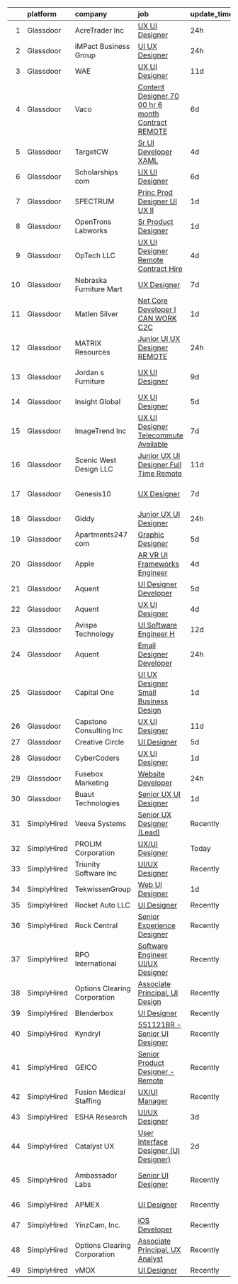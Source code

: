 

|    | platform    | company                      | job                                                                                                                                                                                                                                                                                                                                                                                                                                                                                                                                                                                                                                                                                                                                                                                                                                                                                                                                                                                                                                                                                                                                                                                                                                                                                                                                                                                                | update_time   | location                    |
|---:|:------------|:-----------------------------|:---------------------------------------------------------------------------------------------------------------------------------------------------------------------------------------------------------------------------------------------------------------------------------------------------------------------------------------------------------------------------------------------------------------------------------------------------------------------------------------------------------------------------------------------------------------------------------------------------------------------------------------------------------------------------------------------------------------------------------------------------------------------------------------------------------------------------------------------------------------------------------------------------------------------------------------------------------------------------------------------------------------------------------------------------------------------------------------------------------------------------------------------------------------------------------------------------------------------------------------------------------------------------------------------------------------------------------------------------------------------------------------------------|:--------------|:----------------------------|
|  1 | Glassdoor   | AcreTrader Inc               | [UX UI Designer](https://www.glassdoor.com/partner/jobListing.htm?pos=105&ao=1110586&s=58&guid=00000182868cdf94889c5e86213d545a&src=GD_JOB_AD&t=SR&vt=w&ea=1&cs=1_38dbdb5e&cb=1660114755824&jobListingId=1008062996470&cpc=5C70DC7FEE0D01B1&jrtk=3-0-1ga38pntngsov801-1ga38pnu82gob000-99ed763228e6148b--6NYlbfkN0DFl3nLKTkPnEV9OZq0UdSbH9HJYFgV6jlvUmL7DSOqMv1_Oxh4t7xMhSNE5PKMe3wTC52FeTiYb8GhkWQYqe1n9AmnABZ5TIU7mwYtatdt1mSuostTfJsQPB-bHgWEyqRJ90VrfJrAnTconhTSYZJ_g-me3K7SMk9sh9o6VddXe_b7alNUOoQpR9EmCEBOYThXGiG0YCd35JxRTLgZISysU7Hs9HEDlDMv_ysA7e9XXngfcCUd_VMNOYviWk9e6BpbrwBKPI75KKS3sBNyFzs5F0rBFnk1-j2HUDjCW2ljMQQyzp8LGu6wiyBazw6H4e3jJNjrJjmAf5-DttsJH1Y112MtUQ5VOk53rfrq8GmUkj2b_t3hpuxzLlJI9dG4hL4d4ev4rubWBF7itN6P0jTAIfvMFBJTm8jAj6k553V3C2Zcd34qrlH4-KQhnRip2vQfiDQmQGzTk-xREchNf51aQO0anneVr34%3D)                                                                                                                                                                                                                                                                                                                                                                                                                                                                                                                                                                            | 24h           | Fayetteville, AR            |
|  2 | Glassdoor   | iMPact Business Group        | [UI UX Designer](https://www.glassdoor.com/partner/jobListing.htm?pos=111&ao=1110586&s=58&guid=00000182868cdf94889c5e86213d545a&src=GD_JOB_AD&t=SR&vt=w&ea=1&cs=1_0192e2ab&cb=1660114755826&jobListingId=1008063284982&cpc=07D58528F3898F33&jrtk=3-0-1ga38pntngsov801-1ga38pnu82gob000-e1b8b2d3e17d2b37--6NYlbfkN0CJbMOVrL4pmOIN70aek35lGUd1VGkUUl9qM-u8TQSK31Uo9iBKa4zcbWmzwKIAH8hu6y3lNSwRn5RSgOtOdzKOEnmKkCkJ2IL48a6gOhzZhEZCn9Gg0A7GeRZ0SZEGBOjn9DhrSGR5IdOyTOL60X8jrQJ1vTefQItXIK_2paG41BO7vWLvDaGPukhFOQqyUiz3bUNcOqXKL5SPBak2abZciqucQCTY0KRA0u00hMOiXBQukUkFSg3X1GKNT34gKdqqiZLvBtSsZlJhB-nSKPkWR2X_beuTRQvAQf-wJhKzUxUjGB2-NhbVbUqevflIDmRai16oXfCN0wFDL61QvFceYiO6FGKRRfdpOVeUf4T9-Xip-VZrzaFPnkTD1Ui-Z_hSf46h-FcgA8aEBI8ztdfD64bCslk7_e-RIECBSMpGJj7NbtZUB8FXP9dTQxSADUdjggyi9JvsPpAgUNvoEN0gVBp5pZs3KuziYF9lexXpbIL1iDI-teJw8IZPO9R0xDJ78RWgxPMBOd1zO7VGZjAP)                                                                                                                                                                                                                                                                                                                                                                                                                                                                                                                          | 24h           | Grand Rapids, MI            |
|  3 | Glassdoor   | WAE                          | [UX UI Designer](https://www.glassdoor.com/partner/jobListing.htm?pos=101&ao=1110586&s=58&guid=00000182868cdf94889c5e86213d545a&src=GD_JOB_AD&t=SR&vt=w&ea=1&cs=1_7cd5554d&cb=1660114755823&jobListingId=1008038079595&cpc=CE657CCF62A0031E&jrtk=3-0-1ga38pntngsov801-1ga38pnu82gob000-96f810d3dd78a011--6NYlbfkN0Bl9QJxqCZcWcAyXa034HOvbvet4oZucNDN581_ynRfl1w4Z2vSbYLN9J-8UY_LNbg3m-wMLwqRrFpu-w6Fm9bPy0kEXKbXLW2JhRjyeVIahrFNWy0-9x_5p1p1HaKqIlArE7_fjiNvi59wTmWRIQFnQXAdZ0TN2uC0Qo09sXqJsN5MOWqfKoMeCEFkTfsYeySbeoC_6sgnp7fWOGecL-mg1Kl-_EdePJSwcKSnjoWPkWaknq-v-sGtTz7rz7hKIW0MYDR9tgrNn0Hshz5UUeADkhyd5GKpA1JJHwVmduXpwGgPXnRwNKoxBCYRWLDLJlA-pwN1qNShwYathuilYw9HwWR8rAkOyg9SXTRUBqnu_-qisIT2z5PHcBznRnPl7N2qW6xHnb324cZ9XpHzFYucZRkA37Hy_Njdb45SjwEUKrDKPwan-wwk7TAX896r-Wl1qk2TpF6SzKRQS7OEMXuuy170GRDf4UloXj30ZZq6kOLsIdtetElyYsXEP-lrjAr0fTAlEf6rlQ%3D%3D)                                                                                                                                                                                                                                                                                                                                                                                                                                                                                                                              | 11d           | Rochester, NY               |
|  4 | Glassdoor   | Vaco                         | [Content Designer   70 00 hr   6 month Contract   REMOTE](https://www.glassdoor.com/partner/jobListing.htm?pos=127&ao=1110586&s=58&guid=00000182868cdf94889c5e86213d545a&src=GD_JOB_AD&t=SR&vt=w&ea=1&cs=1_357e263d&cb=1660114755829&jobListingId=1008050327740&cpc=8795CF9063CD573D&jrtk=3-0-1ga38pntngsov801-1ga38pnu82gob000-0ce34b65b42af8f2--6NYlbfkN0D_sybMACCpf9B-677oK5j6rPldVB6BlrVvFjO_o-GJZbzuF-qh4PxErFUqfUsv_6tQSk4s5uAVcBnWaZK0amlyqmcrOJ1Q8gy1ioj-2vkS3TV3kezLX2C5XVvycE-IUyTIzzkPFAZ7uPd5wHre0bxoRAa3vEFo-py5m4C_iQUNM8s1ATqKBqZKJMdRt0h3Zmq5-kCWkn0LTaL9QrDAkz6jmi8uHugrZC4YuetW3k2iKNvg2z8PSJAQd22YENUN_D11KyPT9pAyJoeZdBzejpG-5wYw_DiNaZzcm_nIFvfNRUH3Y9N59lHhjRKT0v-pV8JGjDjRJ6IHbmNuI7sak59UiZeCtfKsGVIiH0CCSibS_3AK_kM-FVsZYZV_pcy8Ld2wD7hDuELCaPt6wW8cNe27PMgwQ9cUr5nmm1ANgXXRc5olhpBzpCM4GEfXB3GZDXnLWzP68E5TEOzls16Zou99-vBS0Re7a896c2VlhgaJF1SsqkQqhrJYx4wEq1Pjg5d8QLUvT85qU7p4wDhuImrlrpY4n-A40p4-X75SKNLY5g%3D%3D)                                                                                                                                                                                                                                                                                                                                                                                                                                                     | 6d            | Atlanta, GA                 |
|  5 | Glassdoor   | TargetCW                     | [Sr  UI Developer  XAML ](https://www.glassdoor.com/partner/jobListing.htm?pos=126&ao=1110586&s=58&guid=00000182868cdf94889c5e86213d545a&src=GD_JOB_AD&t=SR&vt=w&cs=1_cd4be2c0&cb=1660114755829&jobListingId=1008054995940&cpc=1FDE87803EF93CD3&jrtk=3-0-1ga38pntngsov801-1ga38pnu82gob000-3479c08ea28cf22a--6NYlbfkN0A6TktYCN0VG50lat1bxG6ZYGRoV5Av1OVF6J5hGgtfkbuLupBOf1hB4AfOK0qYtBdkso5hwkHH4k3pRx0WsxthXeHz0lppv3t0ekrn37pYNSPWeoeDl31OyviW6K9xnHG0XOB8fve758fnr71pI2j5IjokZTAvF9m-GoPWmRYzhF-xf3HViC5u_uOVzOcW5wX-3gox6hcRe4NKOt6-kMo4X2za3iB7_LewlEhDAGCZ2JORyCztQPsNR_Scs6aHMZ0vEP9TjH6l3JIOD0ZgmUMMw2hfP19aB2GW8PuOjpdVBZ_bcqV5vKoKWRbXcPK2kMPk0iScjGz_VFG1QKeH7Iyc6BZiys8nN8OYtSFksizQJ1Pht3Wpb6sCWnQiMdKwI-7QVic3XTshwoB0bOK_oXJXfKsQIS0ZnI2M6fk-7nhVk6SGyrrt3o3d_CfjfS_M_TKVaKXC1q2CQAHwzoqeZfOgHvwvVEN52BEOHCPtvYckpxLjRv6tredLVL0nY4pHZpwSQGJBJ375601DtIP5lRc8x5M8GD4VawHqPh6iBiUinL2_nmeQX0Em3MIyDWc9SKiskRW_dlyC2fbOHIkhWjCw0OGjxxHI2GLSs3pJrRk3pnCUc1Sc4_myDu79UheZg_IUw1PlW9Dg84HxQtyZeWur5FRc_h3wsLhzT3rDkMC_VDsma5a0zw1W-5JBynEJ5YTJODoK3pY6Hz8uFDS-IgfZpaQtFf0714M%3D)                                                                                                                                                                                                                                                                                                        | 4d            | San Francisco, CA           |
|  6 | Glassdoor   | Scholarships com             | [UX UI Designer](https://www.glassdoor.com/partner/jobListing.htm?pos=103&ao=1110586&s=58&guid=00000182868cdf94889c5e86213d545a&src=GD_JOB_AD&t=SR&vt=w&ea=1&cs=1_5036a557&cb=1660114755824&jobListingId=1008050079238&cpc=DFCAFF9DFE7B86C3&jrtk=3-0-1ga38pntngsov801-1ga38pnu82gob000-97a8acf3ea5c8738--6NYlbfkN0DWtRa9NJfjQIs4MWRRqD4F41esfMsK79cV24t80VXfzZFDOyjDImd-O2TBHvFoHtLr3-3PIPVt4Nkd28xrIkk47n_PIbUDEnGGyWir2OTkskoiCdE_TwvvIkB8SMqB8nxYxXsVTFUAfKuWQwS9A2Fs1t4C7WHXKj1fjqB92hcE2iOCk6_tWoYoh_gB6y9bqOSay_E19Zk2Mz9CwXo8v5OzyEpUoyOGWsOb9G-3o37WY-nYA1KLoK6RYHg-Jj4o4cwdziq-s-DJ_zpdLvm0U9DRBqtqb63IcZaHIvVi345y-EnD4yCOM9GMtrJjslWcUqHnOBPkJWUxLqqFAQ6hGHDJuOVb9p1SIP4avyowl5_i81BPIT95ZSt2e7gPKAI22HEKpzcn2G09NVdD6osdKOGHw8hl-WpGNLX3htuqOFzbH264VTESAjYo14fiIUKF0L-TBg09PXJj1ZUyzi6khRozT5FMSyulJiz24z76tbItkvyET1TQwHY8)                                                                                                                                                                                                                                                                                                                                                                                                                                                                                                                                                          | 6d            | Highland Park, IL           |
|  7 | Glassdoor   | SPECTRUM                     | [Princ Prod Designer   UI UX II](https://www.glassdoor.com/partner/jobListing.htm?pos=110&ao=1110586&s=58&guid=00000182868cdf94889c5e86213d545a&src=GD_JOB_AD&t=SR&vt=w&cs=1_73f85175&cb=1660114755825&jobListingId=1008060368642&cpc=F7A2269C793D5877&jrtk=3-0-1ga38pntngsov801-1ga38pnu82gob000-8d90b49f929722b6--6NYlbfkN0CeXNZYxOzgf11O9-TFJft4I5QLQjKTqoL33Rtx55G7TvJvoeF0OvnalWemQxNwsZt_fWJY9YTyCETqzrC5Y4eh3tedTb3iZriNNXbk8gnQz54DOrsQjfv8mtDtJ0HS3lRzoTK4_cT5cTsu2Q8N6JmYoXH8jS1fgncYIc3c5x2pwNaIbG-dvairZe8sIamC-BwujltW8f8dWtMFPhXz0sEPma0O1W_KRXnU1L1qrSUpqmJFAptov4-oEgXSWqc1ePT4I0SGS7CgZio7_WmVYIO6wkIm2fdZM4YR4Tw19rp-shUu9ZpSVqJy0MKckrEc3FB91kiO8FolVqtxaGFjohPMoyt5QYV03dHGoqrpSQjJETz6l4oiIYqzZS29-C10Uv1WqPpK19EQH9KwXlZop0eIqPnbVuR2IBjmR6g_T7wbqG93c82nP0I9Hnp0oyNG3pg%3D)                                                                                                                                                                                                                                                                                                                                                                                                                                                                                                                                                                                                 | 1d            | Greenwood Village, CO       |
|  8 | Glassdoor   | OpenTrons Labworks           | [Sr  Product Designer](https://www.glassdoor.com/partner/jobListing.htm?pos=115&ao=1110586&s=58&guid=00000182868cdf94889c5e86213d545a&src=GD_JOB_AD&t=SR&vt=w&ea=1&cs=1_37b1e9ee&cb=1660114755827&jobListingId=1008060413365&cpc=B101C867B3EF2D75&jrtk=3-0-1ga38pntngsov801-1ga38pnu82gob000-35a36552cd68a483--6NYlbfkN0CRy_3JIAK97co_lOszuwefXCR0YtVTL0xoVBsl-x3R40za2a445SSTMXfcwy4DHcwk18c1CtFSifW4BwSFM_6f4IlIkAxFDoeuwTBMe112LIb9jKEovwQRmsa9dgU-PotWYN9jEtKUxK0Ayp0uqLSAuW06e0xD5QmdaAaFQxMFt3L0iSv9Gd5zX6NHK3_Lvrsqg8l7zmthhuWUYitMz1vENaPLa5rH_KY9YRyuJlTTa1GoDIQhKKD14jal4fyRC0AP09L2B5LO1FBAmJvfGaLalHqNQiThtEHsWltdS8FBXeClVmfUA4f3jlVrGZd_uqTtXiAY4HUVg9vv9Co7-lneOW3osD0QH2olHK45413eL6FS7zsSgTQQtH6qc8ccIx2ZDqr2o-wFAfAkssqwMAWr1vmXBOYMZEL1KxwcEvkLOI_xL-bf4ZxXKU-yYx7KeGkSUJFP96l6V854fBtR7p_po51ti81ym_kA42g0Y_z939Wsic_-YurPdbJuNSX1SLqIj1UzC91AcQ%3D%3D)                                                                                                                                                                                                                                                                                                                                                                                                                                                                                                                        | 1d            | Brooklyn, NY                |
|  9 | Glassdoor   | OpTech LLC                   | [UX UI Designer    Remote   Contract Hire ](https://www.glassdoor.com/partner/jobListing.htm?pos=125&ao=1110586&s=58&guid=00000182868cdf94889c5e86213d545a&src=GD_JOB_AD&t=SR&vt=w&ea=1&cs=1_87677058&cb=1660114755829&jobListingId=1008055860558&cpc=2CAED5C921A5F994&jrtk=3-0-1ga38pntngsov801-1ga38pnu82gob000-bc7dfdec8b99b0c6--6NYlbfkN0DP9fosW9IEXaU1TZ3ocreH2vEq1sd-U-IRxHoNdS6RHkqAVuspg0SWSgO6chgcdoVUKnVW4LXXbw-nLax4KHZvgrFDZBvOxdodZuGgBmMnnqzKcAhcoZtFIkESBhh17wempnboMxtBaN4eOtflkGWWKKQJm5pZaOiZHYmZMD6uKhhdQLzM1HepE_8y8PkGYxj-KSvPoXojmsW_xNJ-MFSyWeGnCXWE7ksyW6R9VxEjB88sj4C_ngj2xAwM_g3sSmLXtG1I_bz28SkFu31FYoLudxN2W_rfT_ICqr1UaV-L1IMloFvYhX_0CYWxeQcYitRDWl3WS7g4aGXSahGogZTD36Nw_m6CNTZqhLeVH8QyI7dmllqaCjkoSce-ChrToYFaI4III-FOzc0Ig6DHmPryU55OnO9j3YJQ5HeMoHXMNe4CloW0zlryx3dx4mTbLnvXKjKWqOH52zcGHVrJAPIkUkrf3Eaf6e1Add2yhPzp9JQMdcVtAboAehDO0i_sJQyZL443fQp-1Q%3D%3D)                                                                                                                                                                                                                                                                                                                                                                                                                                                                                                   | 4d            | Remote                      |
| 10 | Glassdoor   | Nebraska Furniture Mart      | [UX Designer](https://www.glassdoor.com/partner/jobListing.htm?pos=104&ao=1110586&s=58&guid=00000182868cdf94889c5e86213d545a&src=GD_JOB_AD&t=SR&vt=w&cs=1_e33aef56&cb=1660114755823&jobListingId=1008047340147&cpc=AE484BB564079092&jrtk=3-0-1ga38pntngsov801-1ga38pnu82gob000-9b2e3a8fe8118220--6NYlbfkN0Bx2LbAMGaa1rfOK_nDgFH7iPSITMHVlgswTeCEeQLKjCuu1dnVq54j81YJZ91nc3JUFXe72HV77g4mqc9EyYuZRG-gHmitGviLM2xODLgLwRKQsUw2QXgCV7dr4Xs2orrvPINdZPivXiKBTbSHVmqEIeh-FDPoqpwPhD7KPyoU_wTbR-LqqhHv-HnTjYsqYrpnicS6-Fi9OF8LWifgTrYvXf0OtSpKLr9YLzonwb_72_xOmJT5VaV0r-4n_EHRd-kcYgola4PjyEJeRpVe9jx-eFVkwCIBZSy3eDAJyC-fTooGXHKjsP_IrlAOQhzOkoWlGpB_nKqmfDELvJPTD3IZzxTYoFxQcWn7uf6L8lEtzUdhnUzAwNb91M2cDOHmj9eA7tyb5Fha5Y_pcoPe65KGuhx5bVL6JlHFuvQwHPqVRVYhguLogqcroruowuPfLwT8ImmW76u4Rd_oAX7njT-x-Wrhb2yuI5hy_oyI7azLt9BAgLYtMfcY44dVzV4wufZiBul9aq03KbyO7SzAwM7ADYOiaaL5EM47lIoZChkOz0lIBi94tVZ0QHwI4JVGI0xnP9cL4ZUaGjx4jfD_cuXwRAM8CzOXJvmjgQf6ScC2QPwrUKZX4RJYZXPgNPW04Yn9xRQqYJHbQA-ozzDip-NKnksPTF5MSFO2J1uWnHjGGw%3D%3D)                                                                                                                                                                                                                                                                                                                                                                      | 7d            | Omaha, NE                   |
| 11 | Glassdoor   | Matlen Silver                | [ Net Core Developer I CAN WORK C2C](https://www.glassdoor.com/partner/jobListing.htm?pos=124&ao=1110586&s=58&guid=00000182868cdf94889c5e86213d545a&src=GD_JOB_AD&t=SR&vt=w&ea=1&cs=1_249cb29c&cb=1660114755829&jobListingId=1008061176552&cpc=654405A9B1E0A9F5&jrtk=3-0-1ga38pntngsov801-1ga38pnu82gob000-b04cff43445d95bf--6NYlbfkN0ADTliTSg4K3aDxe8vkHVVj5ml6bx8ND6Ab8oliGx3AtQak9O875La2bFZ7Jqdg5u25Kd4KsMHF_TD2RJy7WDmLEuXNUNDxSi0KFs-17UPwwd5avut0Q6rofQk2Cxr3Ed-dREKnzdihl3QEblT65bd4g5DErlySoVAXKV3702mLc2Cr9SySP5E4zYN1jAP48Uk8B2ctfNE9NTkdXJKiU0SeNxghLWhvldLPB8lTboEa8UaIaAb-_TTSuW3ekBchpR7NrchPIERjzuqiTIcp2DD6ZBLJcFYZagqFHd9WipTkF_wOKQ-_Ra1nIqGKEWMJc8dj2Pfdf9vf3vJrR-beh6-qHlscTzit98DV7qJ7ieGYRrc4Q_xdrADKWgieZZrYIT1Um2Uk4C6l6oS3En6hCnU3SuPGZGwgn8qfnHkymA1e73C6Me0Cmt1qGme9z4R3H8ddiXLx4hvMbU0kravOQMeB6jhPdDbOCKY%3D)                                                                                                                                                                                                                                                                                                                                                                                                                                                                                                                                                        | 1d            | Florham Park, NJ            |
| 12 | Glassdoor   | MATRIX Resources             | [Junior UI   UX Designer   REMOTE](https://www.glassdoor.com/partner/jobListing.htm?pos=120&ao=1110586&s=58&guid=00000182868cdf94889c5e86213d545a&src=GD_JOB_AD&t=SR&vt=w&ea=1&cs=1_9f99eb8d&cb=1660114755829&jobListingId=1008063613141&cpc=1CBFC3E34E2A31FF&jrtk=3-0-1ga38pntngsov801-1ga38pnu82gob000-93ed54646864d401--6NYlbfkN0De5ppvndiyxA0pMSLQzOe_j9Mra0KF_8EhxTxOKXtZIfhM20E97mGJ28x3XA14Fw347YOZu9H1TW3cLCgiKdU9XDBC-yui81Ij8BUAH8nl8ee4EJiqTqxlFfbk3D2KluRYfYu0o-hUQvrSDoDGqUIsSNBqgrVpxZuBg9O-U62m1upbkFW5Gvtml0veyvxtBa4jYc6qT2sMlR5LI3oNVqAQp_0cmwrUqOsswE-c6q7Rq0QRpFZ6OD_FIP08I1Y7-ujRDfDz3revNbXhzRqUB6GhgP1E1SXESRXl1fNG8WjiS25c_6nr7KGYBStwpXYt-4tj36pklvowpUAuW0o9cGCDRUo_J264Kvxjs8ZsNYp713qvjuA1WpdPSUi5qIvbzemTY8t6LoTio-HWRzh3LmBZ_TDDd5iKjYZplgJOQRSaOvfyBsH2V9nYnr7fxZ13ZUH8ub9l9m5bSORqm32CkZfD-FFGSqDAcEFjbIpvNtQvJqnsabZtX02nHC3TJPfcU4OT4TJ_cMRBf9r87pwscFg5KKGfwFimOawns7IBWJYGDQ%3D%3D)                                                                                                                                                                                                                                                                                                                                                                                                                                                                            | 24h           | Naperville, IL              |
| 13 | Glassdoor   | Jordan s Furniture           | [UX UI Designer](https://www.glassdoor.com/partner/jobListing.htm?pos=119&ao=1110586&s=58&guid=00000182868cdf94889c5e86213d545a&src=GD_JOB_AD&t=SR&vt=w&cs=1_7d7cb665&cb=1660114755828&jobListingId=1008042748995&cpc=FB7E4A1762AE5BEC&jrtk=3-0-1ga38pntngsov801-1ga38pnu82gob000-0027da30c5ae9aa9--6NYlbfkN0CtfBLOeqOWlQtoVzcQWVpNCgwImBPjaGBakKLdNKYfci969u7KqqZboeN7WsUFB8h-1d0sor0wg79JOl_b71NqrDrOD9D9Gj_wb2u621tFHDTbGx4W9DQPukz0WgCYUq5BCfrUeKs109lGX4_oKtbRW_41-BR4buGmkUt_TwcxUQkL9895COa5ou69onVv1WpPi0XJdSHADJn8ehryQyba2eCwgOnbZMX_4APWrBI6XP4joVUWJiEtTJHMpac0GwYYEHYoVLKCdu59AR7WHmJ88C9SfmXYrFZqkwfuuHIgSMW1g1GvJBKtoxWIbzUZJSiGjs5W6umodn2TrzaPqZH57Pxd4_cyFUccWyD0-F06r0ayj7L5x-fvXCZOvd_KCBX69WtuzIEryWb3ZHTUYoLk80a13D5-E1NFXBH0bE6IbhwzNraUm35jPOOi7ByKc-T96NBRQB9G53-qCgyLuxU72tUIv996tTo3h5dghrYfxt946m2Yvkrb9MdJq4478aZwct9oPrEff1swmOgnu3C4BhkSTyLynjl04-wozqR0cA%3D%3D)                                                                                                                                                                                                                                                                                                                                                                                                                                                                                                   | 9d            | East Taunton, MA            |
| 14 | Glassdoor   | Insight Global               | [UX UI Designer](https://www.glassdoor.com/partner/jobListing.htm?pos=129&ao=1110586&s=58&guid=00000182868cdf94889c5e86213d545a&src=GD_JOB_AD&t=SR&vt=w&ea=1&cs=1_0c6b7c90&cb=1660114755830&jobListingId=1008052953190&cpc=8795CF9063CD573D&jrtk=3-0-1ga38pntngsov801-1ga38pnu82gob000-470d05866739d055--6NYlbfkN0BKkHZu3wF05EeDimN_p6sYpKCMArvwa95YdH7UpkaBCi52Bcb3JNt3gbZrKB95T4Y9O33UVOiehw7FoDG-GaaEolMUnReaTRE5kFnSvKQ91awDatfl6aDg4cCmf2sjzftduIbpcOyxkJRh2gvKjA2XJ67VllMUhR1DxjNU5ecHPsdfs24_TIUxSUXiOGg5zBtmd3B7HJ4hT2Ghc2u5V77weiY4qfat2yNa-s8Dpz6gNraLzZtYvdAJwe-Tnq6FlTEZKev1sl38EDe-BqYtuGg-oJfiZoPxaSTXlwlOMg_nGeIVQLI1JC3W_8_ccAduNshdJeoWcJC-nUomaK0aMH3msTZdgk8lioWKLYHvd0SWNiBt3QfD6BNECDRTQP3jZqmCWhqKe2ohslisEMq4AKXsJmw3YV-n3e33SuIkVjz0zHl35KNBabQVAmk916NExHEm7VokTgsyNz3d6GzAcQqrXjyTtRNfjV96HCxjTeiVz-Rja27KKTFXEwqkbVS8iBI%3D)                                                                                                                                                                                                                                                                                                                                                                                                                                                                                                                                            | 5d            | Remote                      |
| 15 | Glassdoor   | ImageTrend Inc               | [UX UI Designer   Telecommute Available](https://www.glassdoor.com/partner/jobListing.htm?pos=102&ao=1110586&s=58&guid=00000182868cdf94889c5e86213d545a&src=GD_JOB_AD&t=SR&vt=w&cs=1_ca7f4d53&cb=1660114755823&jobListingId=1008048373553&cpc=987D8AFE463DF687&jrtk=3-0-1ga38pntngsov801-1ga38pnu82gob000-c94349a35513245f--6NYlbfkN0DrwfU7w0F46R08ZIN8pn1s9hSRnqvJPcbWVx8YEyFsPHLaXtJqEtjTqwlAQ-H4t7MSv0M2iLarh8ZzZaQF3KycC-EX0dQyCJQpgYefs-bvc5nxDSpHI-TK2_mK7jV5m1VUN6jNqdprj6VColdWbV8kpq8w1yeA4bg0v789A-jofStPjUvzk9WwUyC4evT4kaa0YzEm-soyWguA4L46bEE6L3GOmLJinLq7q98UuyQBp51GwHWBQtRzzaG3QlVXjipo172ggevA2LvuB-DhZtr8A9mRxXWq5ZAugPZJPS2eRumJbC-sxZoFJ9jlfrgackQ4rVPDp6QNQyBH9p_-ZF8EAVKSaOKHoEFJvhFf4Y8QzafVy6EdXJTv4u8bvTNb2fJj9v3yI51B7jw-pZj53DgxcT2ljUHaZDSmuon9oFD9VruviPUTNASNLuh_YkaLodaA1pamBmf7K_cUwcmu6OdrbvSg58ffiqccMEFQzjMJAMoC60fkpKpOGiH5uqlAavxJQeAcygXZt1D4Jtd_LN3pcBzkcJJefXTGCgznHsienpY2GXj4j8Zlqdw7vIPOAfA4V3VtCXXjZWBTpCLEdQoU)                                                                                                                                                                                                                                                                                                                                                                                                                                       | 7d            | United States               |
| 16 | Glassdoor   | Scenic West Design  LLC      | [Junior UX UI Designer  Full Time  Remote ](https://www.glassdoor.com/partner/jobListing.htm?pos=112&ao=1110586&s=58&guid=00000182868cdf94889c5e86213d545a&src=GD_JOB_AD&t=SR&vt=w&ea=1&cs=1_6e19bb5d&cb=1660114755826&jobListingId=1008038829494&cpc=9908D8D4413DBB8A&jrtk=3-0-1ga38pntngsov801-1ga38pnu82gob000-dc813bf411e91ac1--6NYlbfkN0Di20U8kyODQb6-AO2Vji-gz3AZLHnbpBo966FLagvruq3rFILu0QvDCpK9UhdhY_d3JowbU6n4M11Js_LYbmnqLHRnBQlkIY0B_Cmuwl9MtxMY5L1RwWegY5XzXch3d-pZliW03Y6g450BCFkjxvpcFSRt0cU3pNoMNOeHGzZK_laZvnMCqk-rCD8hJIbvwz6ZG59jCP0SYRGrHEkaCU7fPzBiwkpztnA0Ztasy02vhGO0EHBMYSurKuhLnzzEUVeuQpAWoG7IsYo4RRAT8wGOWsvcZHMNr10PVazdXYLmTi_Xt-zHgDJUjcdll0uZlHDwPQq95sUVZtrIixU-96LwRBDZ2YuU4Xu0lTKnDMke0zhPLSxCRXsJLqd1ZEP6ZrZwDCNA1ZJRVyuR5SnAlF7FN_kvKMYIgBRNfxXGWtMJ6tGkQH3_hVy0ZQCYt26L-MO5lYHClFeIcO-CNlh4BRqX)                                                                                                                                                                                                                                                                                                                                                                                                                                                                                                                                                               | 11d           | Remote                      |
| 17 | Glassdoor   | Genesis10                    | [UX Designer](https://www.glassdoor.com/partner/jobListing.htm?pos=128&ao=1110586&s=58&guid=00000182868cdf94889c5e86213d545a&src=GD_JOB_AD&t=SR&vt=w&ea=1&cs=1_adf258b9&cb=1660114755830&jobListingId=1008047809959&cpc=5EFBB0462F9C6B7A&jrtk=3-0-1ga38pntngsov801-1ga38pnu82gob000-a550448fb6494970--6NYlbfkN0DH3ZduE1E9As6soTCMQ_eON6tHq7OqPUhf7AgflmQgujXA4OA3jaDZsOORdf54BINFv2QIeFGg5QvG6EUJq97-YmJIx3q0kClJ06LzOTIF3SCTDPTlhhsdkgMf9q0Ji_E8JHaqU9YZVk9R1AIGNLpTnxEvZzW6BvL5VHh0NG3w676PRcuGtgOOXyDeVsIzOWUHDsURyvZ3Ls1-UhPghYme31gC0kbYn8xLgmEdy_-IEczCiCV5rzIizEKPAUqViT0k4qt7WHRBrHAdghaSN9jkt6XIUVSJMI9_T4w0aBYw48pB7tgL_j0Hf3XqXV5XcAju0xff2TcVYyMxtiKTSMAu2k3qphh7PCaB21eR9s_g54qfbllrsEAZihwRxQ-K_Zz7Qw20ycW9IJvRFhea4Gwpa8vNpnaNBE9I4z0iAL-suGC4m3qhOyAnNKCl83rAi2S4mR0H5objms7aCBkj7NfMhK4GJsflPFjqg0mLS9z74ZiFJf7ArbHzf_WHuB2NkUeEs-XkLtpQYCOh1vGCwSMst04wsEFJO1cJT7L96QkK6rzbEK_K803Z9CSO5PEf-CrDeiKQPr7kbIGDdMmZUFL3cBD3klsoNf8OBHsdExcbGSfLsO3sLE32kp7SB_eJQBvRKN77O-8kCqBdPNz0GdfMqhHi9K8Z2F-zq9q8_VLK6A12WRI6j4ZvcngEa2h_eFXNiCQqLZc_MBdhIsbWWXN6sEoB8yX5RH62fYSRYXJKCXgCVuDqGFq5iWerSwNcwX9-1SoVcIqBzg2RMSH3HIJLU6cTCoydvE-sm90Y4c_MQKULnggzGhDA4D-b2SF3f6xnL5RIPk9lg9jvGcz1028ahIwqSQYUwGHLa-x8_142TCsMXKpo8mYw-RL4NK3wN6epEoZLh9SyDwAtmwQ2i2QrUzvWvX7m0gGoYu9CmYLAcWiCZcy26tHPKCqs4hxZkytNS5nUS48d4bJ3oSb44_YrP8sM8ZYCIXC24QlAxJyeM2h9bl7gIe9HiaiO6aHVZ5Fr1h5NArOjDw%3D%3D) | 7d            | Mendota Heights, Dakota, MN |
| 18 | Glassdoor   | Giddy                        | [Junior UX UI Designer](https://www.glassdoor.com/partner/jobListing.htm?pos=106&ao=1110586&s=58&guid=00000182868cdf94889c5e86213d545a&src=GD_JOB_AD&t=SR&vt=w&ea=1&cs=1_f1c11119&cb=1660114755825&jobListingId=1008062786167&cpc=76BDADE3D6D9A820&jrtk=3-0-1ga38pntngsov801-1ga38pnu82gob000-503fa5c445aa6831--6NYlbfkN0Cd5ZvLdai7cR0fypH5_WiGezUQesq24dbKuF0ly35yawptN0PyaNvi6aCrfHDGFYBHkr5SnTj7vqUz0gNSWKlkIlVRjgoTRfSc15COtuzQOkcKUBHpInCXznilo76Ss-mcKTwm6lAe1YOtGYq0HhWRzFRV9xQw8kCq1IB-pOWZPA8D33AiodZ5BRt9vFliOz0VcEzDjpqYQD8ZXE2OjY36yC0qfcnTYY9SE5hswBVLdHe5Sg7VnkHzxnu5kmwEee7vkaOIGwcwnEY5u0GRDvBIOduaX0AfRoTePBTah9B3-E8iRIzT1EgajkqEdg3T3fp2YZ6YIgcaS_YhS-qFbJAuKddCI2bY8MvfO-fU54x0UKNRw3Ps5WK5r3De4jkHbl10PSV8UeHvtKvK-E2FJzpNcu8xiHyusQYGVVrwHNNSJUZW996Qx6kyin4L6F1xmTv6ndXruQ-CjbWW_pUHtTZreTKC4PLE_wHBF4enUsLg386bFLxjLuWUDKyaj9Zaw9-nSyeQlL-NhA%3D%3D)                                                                                                                                                                                                                                                                                                                                                                                                                                                                                                                       | 24h           | Austin, TX                  |
| 19 | Glassdoor   | Apartments247 com            | [Graphic Designer](https://www.glassdoor.com/partner/jobListing.htm?pos=116&ao=1110586&s=58&guid=00000182868cdf94889c5e86213d545a&src=GD_JOB_AD&t=SR&vt=w&ea=1&cs=1_c37fee0d&cb=1660114755828&jobListingId=1008053486519&cpc=8795CF9063CD573D&jrtk=3-0-1ga38pntngsov801-1ga38pnu82gob000-7d10dd212d599999--6NYlbfkN0BeU7M9rYYo5PFtt98R-yOjlaFf3JV1uEYuIqbSF65ghhgGtDKCQ0JcHZcB25Vd2Gw-KzMTq9hL_wRsCNG_bJTef67xLgBMEa96thSXXJ-mGiPSQHiuZfWK28H1JDWmwOSrQuHZGhpHeuAFLKWsy8bHDPnyBIexSHVDcM3NFJaIqCpaOlbrCeohgTklXG2x8LlstAfAKDgydZFfyfOsYHuorX9HjPObdx0K6AmNnd7TNnxyA8ceFtTll70RAXIvs3Vtc_FjZhKFdNi9KA5mpJJl0o_E5DTFFGIYZvmUfj0BcKeZNKyy7m_3NLiwPz5CDXn83GQk_zvRH28MsjKofK-5ZJQA-qni_34Wz_WgpqYt3WPxElv1xxsEn2viFn6LicJcaav2ztfavof4QCZ3YtbTgnTMJan6pkr3pKFKK_mGnPaPIO-yvoaRZt150kSGAYHu2RJW4blwpHy7thDVulz71-vgkNacQEWq3kkY8oHDjEzwlBsFtvjX)                                                                                                                                                                                                                                                                                                                                                                                                                                                                                                                                                        | 5d            | Remote                      |
| 20 | Glassdoor   | Apple                        | [AR VR UI Frameworks Engineer](https://www.glassdoor.com/partner/jobListing.htm?pos=114&ao=1110586&s=58&guid=00000182868cdf94889c5e86213d545a&src=GD_JOB_AD&t=SR&vt=w&cs=1_2ccd201d&cb=1660114755826&jobListingId=1008056590566&cpc=AC285F3A3ECA6BB0&jrtk=3-0-1ga38pntngsov801-1ga38pnu82gob000-26230934b25ee429--6NYlbfkN0BvKrLyj5gPmtZO9T8euul8TCxuuKNOtzRJOomxnwSEodTz2Bc-sPZlbtkML8D-m4p0pJTPBVw_o45Yr8m6exjKhOM3U35mydzXFa18If19EYDr3bgxzbC_adbMQMBa6iLyBpXuKYHxnp1gOT0m3LezXc6RCwpG0616hvkrwg4NtoZjEEzrQVUQDu3HxxzmRelxBIHV1DQFoHOn1Sz6cimww9qlmtaIkWEIanl_VtAHPmmuDjcajZQ17y6MDfxBAhMyGrSKlv07S-6LUvq2jbb5ZlwlYzZDPWB4fPIUaimI2f811zZra4hXbxmlV_JJ3c62F1Ti2CbW3mpXxLSLAWaSW-K_XWkrEhuJ6xMYFdADx_IEInTPnwnUg-EMmp1ehtcCER_IwRs8E2-IsJ2IbuL32HAofjcP_IVllJUU81FR6BbkLQNHuPSJYKffxdcphgbmrwjZlDGnZdYexT446J-67Csmlp7U4YF89hBaPcwtatPoUKAO2Xx-Imf8-bRCG7KJ1GevTqvg3euIjZsYInigtTMd792jTpO3B6QPlWtCLPAKGb_bGGXAPJEDsjuFvfiFkefkWontHX8HRw6cTccrkk3Z1LDdsxdxfMjBRbZB3gOfAM2rsNZgn7fjF4xsqIOHH3-ft5VXv-4GL7jDbACtwn0oNaA2EsDXyqfufmUzpfH2oWepDJkpZ2Q_rn1saLJGoG2kNib0T6vy9Y7q_biVfeGNeeywpnQmzw_YIWMiyNqX7XAJ_65U5dJaGStnl3FcCXrJDTz8oljspadL4ciJW0mGS9RH8kg1zwBxvxGkhNl14ZPs8QlGnncGelTnvbfENGVnIOpb_INILZUMNDoeFGyTw71fPJ56RHWAwk2esR3JdRBc0F65U7HoiFjvi9-9734hcf5Vw-nU7PuWcOKMiu1A2BsoY5d32c1elmdIo-R8LafkNorLTmChu66XSrrsjog5zsebbg%3D%3D)                                                     | 4d            | Boulder, CO                 |
| 21 | Glassdoor   | Aquent                       | [UI Designer   Developer](https://www.glassdoor.com/partner/jobListing.htm?pos=130&ao=1110586&s=58&guid=00000182868cdf94889c5e86213d545a&src=GD_JOB_AD&t=SR&vt=w&cs=1_033e8e71&cb=1660114755830&jobListingId=1008054069860&cpc=6FC5BA77C9A4CD78&jrtk=3-0-1ga38pntngsov801-1ga38pnu82gob000-092543b2b5b1ac44--6NYlbfkN0DMrcEu7yrtATojKJA7cEzGQ3FdRGWLh0CZQInL4ECGI9gD0Wolx9R2EDT7B77c2cQfEUz2kNTIOVwD5BKqIMoWk98RNF1Ad7spk8Iaq3QvRUwRObhwp_8VU1zaju42mJeg42eYRSl8E_AZ8ZyjsLMKuN4a1m7Gpx48C9VFRnAlEcX2A50m8Ls1Wa-W8iqMgUv55RyUcUlrLq_KSAlsi0sYF3GQk2_mVxRVHqnMwDHSL9bingsOgQKPR7HIju9tb7gbKni0mm-VtP7iJeYZLvxrWDMOqczj7eshBQ3B7KLFXCtZspLvng2RM6Gxo6e8FkZLSPg9J3WHbLuX4nKVChS3pvBNaf9h-7UFkPQ95Om88tvPMcb8pY5GqfPprZgRWdmj35LkK6qS6mKVXRukAVAPdBQ09LRxmW8c3E1_RwNz65phwK75J0oJPlH3uStiKRFXrSRyiqu8Zs6yRT87MYcA)                                                                                                                                                                                                                                                                                                                                                                                                                                                                                                                                                                                      | 5d            | Remote                      |
| 22 | Glassdoor   | Aquent                       | [UX   UI Designer](https://www.glassdoor.com/partner/jobListing.htm?pos=122&ao=1110586&s=58&guid=00000182868cdf94889c5e86213d545a&src=GD_JOB_AD&t=SR&vt=w&cs=1_abb5e000&cb=1660114755829&jobListingId=1008055920048&cpc=B076152010A3B66C&jrtk=3-0-1ga38pntngsov801-1ga38pnu82gob000-3b7090d2b31acb43--6NYlbfkN0DMrcEu7yrtATojKJA7cEzGQ3FdRGWLh0CZQInL4ECGI9gD0Wolx9R2v-Aex0-GK05XfP1UTNPB9BsJkMBlFl194uLeG60iWY72SbE7J1FhPDM7_myLLQE9fxjvdbwgDeW4VT0nHIJPibxDuWdJzh_0z8TXcCgcAlfV9UkiArewoFlYkCJzsFe9LISjeOypYp9KZn8FQGmqaVbZ2WJDIlvHPsF_T0R9BSoQtLueu6pDViYuH8l_O5p7rJaLpxDAwtFwWxz0EIkLuXw9W9tdcop_4YtAFsd6n7cE2hXbc4EYXjJBcSW4L8bI-KA8Hyd9qubc7PeufPTiCpNVPaxm5nxVmpnVWpdfMd-qdbSYwn5hRHxqqTKHoAtdT-0Ccfs0poegXMLj1JAEKAU1u1HGe5VXHV3qWSIGsjUeM0gHl7bQg3xl3at-tQLbQM-2WPDeolyQotOt6UH3yw%3D%3D)                                                                                                                                                                                                                                                                                                                                                                                                                                                                                                                                                                                                 | 4d            | Richmond, VA                |
| 23 | Glassdoor   | Avispa Technology            | [UI Software Engineer  H ](https://www.glassdoor.com/partner/jobListing.htm?pos=107&ao=1110586&s=58&guid=00000182868cdf94889c5e86213d545a&src=GD_JOB_AD&t=SR&vt=w&ea=1&cs=1_eee554e3&cb=1660114755825&jobListingId=1008035918115&cpc=F86FB55FF2FA18D4&jrtk=3-0-1ga38pntngsov801-1ga38pnu82gob000-6db3352afe9f26c7--6NYlbfkN0Dj2d0qKPEJP0fpBViK7V-TZwXvjpwqshPgAnSSx4qW-KrhPkyDM9HZN_F8jkueVAR8JEheqb1EoxOPAyIIlP70uSbO4z1WjQu5sptIK3jIA4hu1gzeA5XMj2YuSM3AjL4_-3t1VDviC0DZDoZ1Myb9xAWPmFhZfaTiM9N9tA4IiotvnltjfSBiC3dIGdpCdlNQ76p7fad4fQCaYSSiUJK_q9tqATIWBeM0Fy7OyuVEMC_pzOlvrLPvEd7mqPyHqxeyixxhbOHz8AHB1cATkNg6Mrc4OZ82Ljwbphyt9fkgjE1D02YsDBvCkFBc5lAALAGMrT0dywJcV_kujJ2IrPcHsHuriyjZvANURtlgLUagqTCajnawu2Oc6vAra0gplMqrdj38jDQKOvQzYZx5LBXaYhsjhUTp9-n2zP6jxZlP6qJd8EF2CNlE8gegRbOUbYsIg3f2NcM80cPfezdK4DiTlri0LdE-wk8%3D)                                                                                                                                                                                                                                                                                                                                                                                                                                                                                                                                                                  | 12d           | Sunnyvale, CA               |
| 24 | Glassdoor   | Aquent                       | [Email Designer   Developer](https://www.glassdoor.com/partner/jobListing.htm?pos=123&ao=1110586&s=58&guid=00000182868cdf94889c5e86213d545a&src=GD_JOB_AD&t=SR&vt=w&cs=1_46ccface&cb=1660114755829&jobListingId=1008063506203&cpc=C891152315FA1AD8&jrtk=3-0-1ga38pntngsov801-1ga38pnu82gob000-81f66ac0617ac308--6NYlbfkN0DMrcEu7yrtATojKJA7cEzGQ3FdRGWLh0CZQInL4ECGI9gD0Wolx9R2v-Aex0-GK07CFRXuAyVUqqDdWqgnAY3f8fv_frR8awgIXiu3YXjZJb5Frrci7jPiqg__1ogudDJ5yzLZW31j0btrCAm0bBUqxkfuA6zQI6q7AH0oojmb_D4q3hOO5YCGWlHWLglSm9HR2Cw3LjY2RtPSSd9gAriacnT7KfgTAFxireKDflYfkn6KpEzTrgAGpOGo2AYSuEBehfdaBJjqFb3lm781FVC7lrM78PAYMvAe8oqeInDI3nctgNkad6vsvXopueIo9K-tSYYOGkYgkuwdRWW_shZjORNUjVwQl09euvajVxfo8XG5ns1k3lmGiHMslbwAQ9lmyTtULxV6uTyqj1XC45KydTSmk_jdbgsCKyH6D-aIx7pNeyGkToGUdcrmKPNGjgnsgrGRn6ySLoa_-wbh0LVy)                                                                                                                                                                                                                                                                                                                                                                                                                                                                                                                                                                                   | 24h           | McLean, VA                  |
| 25 | Glassdoor   | Capital One                  | [UI UX Designer   Small Business Design](https://www.glassdoor.com/partner/jobListing.htm?pos=109&ao=1110586&s=58&guid=00000182868cdf94889c5e86213d545a&src=GD_JOB_AD&t=SR&vt=w&cs=1_20aee085&cb=1660114755825&jobListingId=1008060345125&cpc=9EDA28EADF1DF7F0&jrtk=3-0-1ga38pntngsov801-1ga38pnu82gob000-31da5e430d369a47--6NYlbfkN0C3j_zLGvpMLCdiZ0WC46XqVTA1VMZzOzKXPhAXwYlrNb9EbKZEg8x0wzjxx-xvfPorwY8b5x-zb6To_IxH331W4E-1xqvtpM0ZV2F12j1aRi4jQv6dirlq3zeCK9dLWX36_AIcP0_GGsOHjIrXuyV-5NT-zaMm3emScUX6GC7DhEKcq9omYgbNNif6UeYkTLUb9g_4sI6NvsYC50WEgvBuwMxkdM6wJytZJ2WG_meA3C-HF2r-rwsdtNPMudPEq2TRmAKcZhPIuOtV8giOXmQGv2DupePJSMaNbSAdpLmKk27JzigSoYd5M_CRv2Lgiw9i8QDVcpUO37y3l93LETZhlh0Itu9alzuoIiHiNlhUSQBW87duDVaJw_NyRZ_y9pgGRAki2q-4iyH77we0roG_Bk2S07m6n-SISf8fyQN3cwxjmlkv3FuN2VStUH4Jil0%3D)                                                                                                                                                                                                                                                                                                                                                                                                                                                                                                                                                                                         | 1d            | McLean, VA                  |
| 26 | Glassdoor   | Capstone Consulting Inc      | [UX UI Designer](https://www.glassdoor.com/partner/jobListing.htm?pos=118&ao=1110586&s=58&guid=00000182868cdf94889c5e86213d545a&src=GD_JOB_AD&t=SR&vt=w&ea=1&cs=1_f50626fe&cb=1660114755829&jobListingId=1008038023907&cpc=D69957E0862862E0&jrtk=3-0-1ga38pntngsov801-1ga38pnu82gob000-af061ea4a5cfc7b6--6NYlbfkN0B96V2X-ktcizmBETSpagECMuEmqz18d3bUfhM7kAXLffEXIEXFlRommVREmklqT0anZiBABEpXDNg3k9unyGK1ffV2YTkEWnCH4PrhuVsEdUG8WAGdHXvJhRiTukQ_sg1Aq7yQttyJVRn-YytSIbCZv_8IzO-XH5oy1KXeU3pHyBx37dGttXdNWWx-fQNHXJ_1PiHmwKsevkK9QZcjLN6cXZ9uuWsT3YQEPP4Xl8e8blaxBCzjfMKJpCBkiblm3h6GoFXWTbRzSqZ5QcKuWGfnkbcAw4_yn2EKolASauzo1R6Gn9G2BhRZIVeEY3ug1iPk5s3YhqmAhSYGfhyzZn6v2q0Z-MPvR1ZUMBOKlamHyRw5k3Y8hIbpgtdt51x1yi1I8xSeYPUsw4DEqYLkHGTzADxIEANvjBjBb4ZcQE5ew2ELk0rQI34lOPlBL3BMJ4ciMR4w1Nz6lF_Rx9XW-IffnsLi2-WQHtyDtEkdn9yiWbvHM2EHW1nC)                                                                                                                                                                                                                                                                                                                                                                                                                                                                                                                                                          | 11d           | Remote                      |
| 27 | Glassdoor   | Creative Circle              | [UI Designer](https://www.glassdoor.com/partner/jobListing.htm?pos=108&ao=1110586&s=58&guid=00000182868cdf94889c5e86213d545a&src=GD_JOB_AD&t=SR&vt=w&cs=1_f7074fa8&cb=1660114755825&jobListingId=1008052746459&cpc=5E31031E1AFF45A7&jrtk=3-0-1ga38pntngsov801-1ga38pnu82gob000-cb995c5ace71f2f8--6NYlbfkN0BPwlZa85gbT4Q3XYQoU_uQn0Qmw9zd_9UNfmcwtqAVud1yvyq1Z4UAlx1bxhDUi3LksnLBypyz1k1gCLqnW0dRcOFkM3j_NM2TSq3pHRFGXWVeIlC8jc3FY59xm8Qzy472K8k8R_1MnvzYsiiMge6ZtMmq7x1aEUnTdnm6Y1_2V4CsLj7MGS1j1dfSrfCRIzpnDjW7Pwe5p39sDEiiLXJkFhSwtRXQjnvtP5EsR6R-BTbR2rrDtw_fPXRHHXMTB3vTNI5MCg-GRhMI-7gZ0CvGkstmEnRZQ0Nx0hPWphIXx9FvuC59so7UKAlmiiYCgVDDyPECiHjyGZvdwlb-FFWWflSPgMi1J0WTHIZokmPAceNaZOedq__cQrNv_VUSV4ys47xZ7nh2F5f0hbnbbbPID1QTHRclgQbTP8ss2oDd1huiHKyqW5pqVjHDv-cFwmYxq2qKXNHVFq3sWEyyNJvV_gLXRhl7ESLhKiOcfuTeEhQ5XixvPqbPrbNUqjXYTWDpfVopQke8Ag%3D%3D)                                                                                                                                                                                                                                                                                                                                                                                                                                                                                                                                      | 5d            | Austin, TX                  |
| 28 | Glassdoor   | CyberCoders                  | [UX   UI Designer](https://www.glassdoor.com/partner/jobListing.htm?pos=117&ao=1110586&s=58&guid=00000182868cdf94889c5e86213d545a&src=GD_JOB_AD&t=SR&vt=w&ea=1&cs=1_68e0d7bd&cb=1660114755828&jobListingId=1008060675706&cpc=47CFDC01B3F81FAC&jrtk=3-0-1ga38pntngsov801-1ga38pnu82gob000-7263d6ebc9bd95a6--6NYlbfkN0CpFJQzrgRR8WqXWK1qKKEqALWJw739KlKqr2H-MSI4eoBlI4EFrmor2FYZMP3muM0Ub0ZhMW8URbyBz81wzibW26ALj3mThibLGq-oK9ihpUFWuYpO9iWglz7TBbug3HOcfbN62eki7JC11Z-1_AmRyXY_FBWdbRo7WqeyNajWRe3vlLiriTh2JTH9SsHxungBHtu4rK4ndRT1Pf5Z3iUvl6gtslJoeD2NZ4ayTJ2jI410yH2olQfV2m78-dC2B4hLOTZiWdrhey2MdloR2weOcx33Jlm9fly9o9SauRoi3RSWan8Z_mir6ntWY_tcxeNAq4E7O9KGp4AuNnNvMXxfolDBKpYIOGYewJXqMMpb60CTsTsT-0vSJobI2fOwVC2My8p4A8VXbLMKA3ayQfZmoXmRsNlWLdWuYJad0Xki8u9_6ywXjUXL7sDI1YJC2I7D7PYlUmG7ghAY3aqam7Us8Axhehf4W7mr5pVD2yT9R3TXGzs5PYtqC7299THHSygb4_z1m7EBnWqmuv_OPYmkNN6CMY5p9B4F6q6vZpMXPcRLYjhoKirW9r1CG4yVBhdc8WoatIsJIfs3XaZgXrE9H-ZqtJFAW37zlogvaWoSS6x3HcCtGrMtjo7wuaoYEzH5qnxbUa562ZQ4OPlzhXdY1KOzBCk0aZXgnMawgxrGbZyH27NtE90ekyW8-VBCGWrQ8G96wzmlyA2iVUdKbglvMa_yykIO0woF1O3zrmb3MuAKsEIz_hlSyhJKNfdXmr2T2pubFKCLRmQJ49FbbRwnL_y2KeEGBLhac1iMQW7kLCaFDHDzTnbIocsbJIluCpYYXzma1o7rbaEm4XRfEiTWIoZw3JwtUThc12NO_191IylsHMl2ZN4ASrI1bRD8ErzsC7EW-b7iTYYtcG948fZNelSn_L51W-IuQahBXMpeT9pYrS9iLN1sgCHOc00TAmxpJg2jsr9dK-tpZxLPf-cQQOD9irSkEE6trFFznHPZXQ%3D%3D)                            | 1d            | Saint Paul, MN              |
| 29 | Glassdoor   | Fusebox Marketing            | [Website Developer](https://www.glassdoor.com/partner/jobListing.htm?pos=113&ao=1110586&s=58&guid=00000182868cdf94889c5e86213d545a&src=GD_JOB_AD&t=SR&vt=w&ea=1&cs=1_29abdaf2&cb=1660114755827&jobListingId=1008063056127&cpc=F45C15D234B746DE&jrtk=3-0-1ga38pntngsov801-1ga38pnu82gob000-5731c509dd61c304--6NYlbfkN0CKfA-soUf75Q7iZ129b2H9MACh9ki_Lh9mMeku_0ONArDTRtcQrpbDm9m1hYhkQatQZSYMARAAHtyHZMi8HLLVT82K4I7HTLgXoZjq3dIFix_HEWxZT_fbq3Y8Bonu-3X8SWRG4oz54dGa-TYtl6Cc2AMNKdowqLmuCGIR5QsyYWKzZVoQCKO--HloIgR_wvg-LumnrxiT7WWehpTw6hlD62uYvPDifuEfEm5Nhi7Ha8-_5oKxJbbm9FVgDYapzU_q2QYIuAykTIOJ1oTL7ZzTy346UqZkpsMXzVq7Jb54Z59R9lR2TCVkPXG5BIvjcfn5HRsnlaak5X5RE5V2xwSb0C_5XsI7H4pKZdiLeFEqN-yCTa0NuYoeIiT3zdLu6fWrPqU0DnmDEjyADsiaiJx0e4kcxqNR0X9JdxlxwkQMXQsuQfoM1KhBo2gl3DnoHlO20__PTbX5UhQLA37vXTpY3tFSoaelY_DoJvK73MzpHLGJArbjbO-tU3-Kl69uWI8%3D)                                                                                                                                                                                                                                                                                                                                                                                                                                                                                                                                         | 24h           | Remote                      |
| 30 | Glassdoor   | Buaut Technologies           | [Senior UX UI Designer](https://www.glassdoor.com/partner/jobListing.htm?pos=121&ao=1110586&s=58&guid=00000182868cdf94889c5e86213d545a&src=GD_JOB_AD&t=SR&vt=w&ea=1&cs=1_910e7160&cb=1660114755829&jobListingId=1008060923478&cpc=76BDADE3D6D9A820&jrtk=3-0-1ga38pntngsov801-1ga38pnu82gob000-74a8118b5bdb61a2--6NYlbfkN0AM12BqbIzrsuE18cTx8sQy-T1AownhVWSDbBE0SGQbQBS6_mlrZ2LHB2p9fBspAufCXp-gwpFA3PZhd79EJ6LirMTOOORd4Ja7K6afeJC-qFOexLYGvcqa8eZ2YGZF8etv2lT5PdC8OjOFBsTW-Gx7R1PPCqO_oKaeO80Di7fqX_DoI9Y6ZwlfxnVQzmqRlJ2CBghdZChH_0UrzkXFI7mLRhMTI_gGq_BdSfeQITWMKhD4XzaCO_s6-wuhKKKMgqpDcg46qhw58JgvAHUocPQkFdZcRrKGS6Gp2dweTnlsehWFZRM1kKxO2l5M0_OAEQXpVqnobseNXU7W5OuuH_VGTzfPFsh_zrSNa-GY8qBhXWVxG5jcnxerLkYgV5sDWvAIpcIEdoMJ1pw8Xa6Vdr75fRqFL2iET0clfa9nuPhtEOKcVfK0HgpxQ6hc9Sta2riSfd17k_kR0phb4_wTPrIWD49E3Mchlvoty948VLbXwz5KtlR3D8kwHjx59YzkEt8VFR9KZK8SaQ%3D%3D)                                                                                                                                                                                                                                                                                                                                                                                                                                                                                                                       | 1d            | Atlanta, GA                 |
| 31 | SimplyHired | Veeva Systems                | [Senior UX Designer (Lead)](https://www.simplyhired.com/job/zotqg0LNyggwCvIVEN0GQD5X9uMwPE4Ruxm9_8sypuf_l-NU82U_IQ?q=ui+designer)                                                                                                                                                                                                                                                                                                                                                                                                                                                                                                                                                                                                                                                                                                                                                                                                                                                                                                                                                                                                                                                                                                                                                                                                                                                                  | Recently      | Boston, MA                  |
| 32 | SimplyHired | PROLIM Corporation           | [UX/UI Designer](https://www.simplyhired.com/job/GN9Y0tfnmkXfcJUxzkO_TJPTgg1wBvxmCH8VIKe4E07iumo2JJhsUA?q=ui+designer)                                                                                                                                                                                                                                                                                                                                                                                                                                                                                                                                                                                                                                                                                                                                                                                                                                                                                                                                                                                                                                                                                                                                                                                                                                                                             | Today         | Plano, TX                   |
| 33 | SimplyHired | Triunity Software Inc        | [UI/UX Designer](https://www.simplyhired.com/job/FWD-WOF8KbcAbAcjywJlxy4RTVvw5WjzCbBrSwfKnZen6sTM60PUkA?q=ui+designer)                                                                                                                                                                                                                                                                                                                                                                                                                                                                                                                                                                                                                                                                                                                                                                                                                                                                                                                                                                                                                                                                                                                                                                                                                                                                             | Recently      | Remote                      |
| 34 | SimplyHired | TekwissenGroup               | [Web UI Designer](https://www.simplyhired.com/job/N8gbXmCd-TTmR8XfRMqvjfwMLwKyHfOuo_TZ1qTVckM9ed0mI8xRkw?q=ui+designer)                                                                                                                                                                                                                                                                                                                                                                                                                                                                                                                                                                                                                                                                                                                                                                                                                                                                                                                                                                                                                                                                                                                                                                                                                                                                            | 1d            | Remote                      |
| 35 | SimplyHired | Rocket Auto LLC              | [UI Designer](https://www.simplyhired.com/job/WCmLI0H-8_qePO8lOkZuolndfqSyUjNRbuIYVL8NONHYwydHnSYYpg?q=ui+designer)                                                                                                                                                                                                                                                                                                                                                                                                                                                                                                                                                                                                                                                                                                                                                                                                                                                                                                                                                                                                                                                                                                                                                                                                                                                                                | Recently      | Detroit, MI                 |
| 36 | SimplyHired | Rock Central                 | [Senior Experience Designer](https://www.simplyhired.com/job/614TPN-I6z8RsLQz2ZCzhZREiXQ5ICela2OugNpBIA2Xt9GWnXt6BA?q=ui+designer)                                                                                                                                                                                                                                                                                                                                                                                                                                                                                                                                                                                                                                                                                                                                                                                                                                                                                                                                                                                                                                                                                                                                                                                                                                                                 | Recently      | Detroit, MI                 |
| 37 | SimplyHired | RPO International            | [Software Engineer UI/UX Designer](https://www.simplyhired.com/job/GRMSNumP0Lhpt-drPg-v9j2N-Pbf2V80-eSOZs-hruI9QnYRdZKTGg?q=ui+designer)                                                                                                                                                                                                                                                                                                                                                                                                                                                                                                                                                                                                                                                                                                                                                                                                                                                                                                                                                                                                                                                                                                                                                                                                                                                           | Recently      | Houston, TX                 |
| 38 | SimplyHired | Options Clearing Corporation | [Associate Principal, UI Design](https://www.simplyhired.com/job/W92YsuUW4xbt8AD3mTP4SQGrVXpulViZ7_LHfCXEUtW2GMS18CQL7g?q=ui+designer)                                                                                                                                                                                                                                                                                                                                                                                                                                                                                                                                                                                                                                                                                                                                                                                                                                                                                                                                                                                                                                                                                                                                                                                                                                                             | Recently      | Chicago, IL                 |
| 39 | SimplyHired | Blenderbox                   | [UI Designer](https://www.simplyhired.com/job/IRc4UCojmmXpyhqGNaQv9LGrlS9wk8zw7TLQpqdh0Mklh-LCU2rUGg?q=ui+designer)                                                                                                                                                                                                                                                                                                                                                                                                                                                                                                                                                                                                                                                                                                                                                                                                                                                                                                                                                                                                                                                                                                                                                                                                                                                                                | Recently      | Remote                      |
| 40 | SimplyHired | Kyndryl                      | [551121BR - Senior UI Designer](https://www.simplyhired.com/job/ln0q34g6s9axBOm-rTUWAVtLoFSFqQUKmESbQP3-Av_kUwzfaMU9MQ?q=ui+designer)                                                                                                                                                                                                                                                                                                                                                                                                                                                                                                                                                                                                                                                                                                                                                                                                                                                                                                                                                                                                                                                                                                                                                                                                                                                              | Recently      | Remote                      |
| 41 | SimplyHired | GEICO                        | [Senior Product Designer - Remote](https://www.simplyhired.com/job/ln3sud8aZd5sLYh7KD6CsvNqb5UO84vfiWg14cWgaPWEKoWKejzmPA?q=ui+designer)                                                                                                                                                                                                                                                                                                                                                                                                                                                                                                                                                                                                                                                                                                                                                                                                                                                                                                                                                                                                                                                                                                                                                                                                                                                           | Recently      | Chevy Chase, MD             |
| 42 | SimplyHired | Fusion Medical Staffing      | [UX/UI Manager](https://www.simplyhired.com/job/eqD5U-DBjwOtgnlZ5U1e9fHpb75X1cC0mMIQD5m7Oq4k5JKbwvYX5g?q=ui+designer)                                                                                                                                                                                                                                                                                                                                                                                                                                                                                                                                                                                                                                                                                                                                                                                                                                                                                                                                                                                                                                                                                                                                                                                                                                                                              | Recently      | Omaha, NE                   |
| 43 | SimplyHired | ESHA Research                | [UI/UX Designer](https://www.simplyhired.com/job/xJoXEx7QYTK4W5iSU1y7PO7_H9w6rrFh3WzhRCXiQ1gnT61j0CdJIA?q=ui+designer)                                                                                                                                                                                                                                                                                                                                                                                                                                                                                                                                                                                                                                                                                                                                                                                                                                                                                                                                                                                                                                                                                                                                                                                                                                                                             | 3d            | Salem, OR                   |
| 44 | SimplyHired | Catalyst UX                  | [User Interface Designer (UI Designer)](https://www.simplyhired.com/job/bOSrgeP3Rhg-Jrwi9JdYfASYQq9wNDpLOQ_Kf1PDlXSittBFCKj91A?q=ui+designer)                                                                                                                                                                                                                                                                                                                                                                                                                                                                                                                                                                                                                                                                                                                                                                                                                                                                                                                                                                                                                                                                                                                                                                                                                                                      | 2d            | Remote                      |
| 45 | SimplyHired | Ambassador Labs              | [Senior UI Designer](https://www.simplyhired.com/job/TrzDfhto2gl-nirr2Sk29IV4eqJ2DyoGsNbvVrrNboZaK-roHkSfKw?q=ui+designer)                                                                                                                                                                                                                                                                                                                                                                                                                                                                                                                                                                                                                                                                                                                                                                                                                                                                                                                                                                                                                                                                                                                                                                                                                                                                         | Recently      | New York, NY +9 locations   |
| 46 | SimplyHired | APMEX                        | [UI Designer](https://www.simplyhired.com/job/5Jltan5L4aHRtywr_OP_aOvEXn4EyMAe7vvzcMwTxnMjZGnvBSPW3w?q=ui+designer)                                                                                                                                                                                                                                                                                                                                                                                                                                                                                                                                                                                                                                                                                                                                                                                                                                                                                                                                                                                                                                                                                                                                                                                                                                                                                | Recently      | Remote +1 location          |
| 47 | SimplyHired | YinzCam, Inc.                | [iOS Developer](https://www.simplyhired.com/job/O7s3dealHuxhU0MGhoaMnfOJziqVEUTHKEJtlDWUSPF8S_dqWf-8-Q?q=ui+designer)                                                                                                                                                                                                                                                                                                                                                                                                                                                                                                                                                                                                                                                                                                                                                                                                                                                                                                                                                                                                                                                                                                                                                                                                                                                                              | Recently      | Pittsburgh, PA              |
| 48 | SimplyHired | Options Clearing Corporation | [Associate Principal, UX Analyst](https://www.simplyhired.com/job/NJXAUfSOqzVhwx_M0iXaDIbYwM8ExZPwjgA8IYKXBrDi_WqxwVqsDw?q=ui+designer)                                                                                                                                                                                                                                                                                                                                                                                                                                                                                                                                                                                                                                                                                                                                                                                                                                                                                                                                                                                                                                                                                                                                                                                                                                                            | Recently      | Chicago, IL                 |
| 49 | SimplyHired | vMOX                         | [UI Designer](https://www.simplyhired.com/job/-xu2smBm5NNkhuaClDztbzBPXLeXJvYWkiRluapxLcKGcselFZtnmQ?q=ui+designer)                                                                                                                                                                                                                                                                                                                                                                                                                                                                                                                                                                                                                                                                                                                                                                                                                                                                                                                                                                                                                                                                                                                                                                                                                                                                                | Recently      | Remote                      |